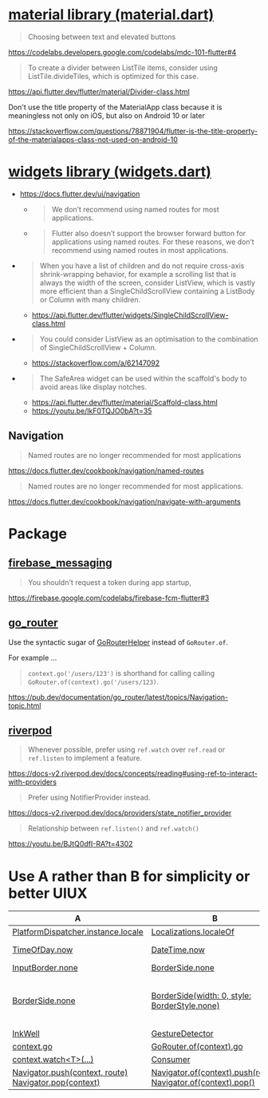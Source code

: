 # [material library (material.dart)](https://api.flutter.dev/flutter/material/material-library.html)
> Choosing between text and elevated buttons

https://codelabs.developers.google.com/codelabs/mdc-101-flutter#4

> To create a divider between ListTile items, consider using ListTile.divideTiles, which is optimized for this case.

https://api.flutter.dev/flutter/material/Divider-class.html

Don't use the title property of the MaterialApp class because it is meaningless not only on iOS, but also on Android 10 or later

https://stackoverflow.com/questions/78871904/flutter-is-the-title-property-of-the-materialapps-class-not-used-on-android-10

# [widgets library (widgets.dart)](https://api.flutter.dev/flutter/widgets/widgets-library.html)
- https://docs.flutter.dev/ui/navigation
  - > We don’t recommend using named routes for most applications.
  - > Flutter also doesn’t support the browser forward button for applications using named routes. For these reasons, we don’t recommend using named routes in most applications.

- > When you have a list of children and do not require cross-axis shrink-wrapping behavior, for example a scrolling list that is always the width of the screen, consider ListView, which is vastly more efficient than a SingleChildScrollView containing a ListBody or Column with many children.
  - https://api.flutter.dev/flutter/widgets/SingleChildScrollView-class.html
- > You could consider ListView as an optimisation to the combination of SingleChildScrollView + Column.
  - https://stackoverflow.com/a/62147092
- > The SafeArea widget can be used within the scaffold's body to avoid areas like display notches.
  - https://api.flutter.dev/flutter/material/Scaffold-class.html
  - https://youtu.be/lkF0TQJO0bA?t=35

## Navigation
> Named routes are no longer recommended for most applications

https://docs.flutter.dev/cookbook/navigation/named-routes

> Named routes are no longer recommended for most applications.

https://docs.flutter.dev/cookbook/navigation/navigate-with-arguments

# Package
## [firebase_messaging](https://pub.dev/packages/firebase_messaging)
> You shouldn't request a token during app startup,

https://firebase.google.com/codelabs/firebase-fcm-flutter#3

## [go_router](https://pub.dev/packages/go_router)
Use the syntactic sugar of [GoRouterHelper](https://pub.dev/documentation/go_router/latest/go_router/GoRouterHelper.html) instead of `GoRouter.of`.

For example ...
> `context.go('/users/123')` is shorthand for calling calling `GoRouter.of(context).go('/users/123)`.

https://pub.dev/documentation/go_router/latest/topics/Navigation-topic.html

## [riverpod](https://pub.dev/packages/riverpod)
> Whenever possible, prefer using `ref.watch` over `ref.read` or `ref.listen` to implement a feature.

https://docs-v2.riverpod.dev/docs/concepts/reading#using-ref-to-interact-with-providers

> Prefer using NotifierProvider instead.

https://docs-v2.riverpod.dev/docs/providers/state_notifier_provider

> Relationship between `ref.listen()` and `ref.watch()`

https://youtu.be/BJtQ0dfI-RA?t=4302

# Use A rather than B for simplicity or better UIUX
A|B|Note
--|--|--
[PlatformDispatcher.instance.locale](https://api.flutter.dev/flutter/dart-ui/PlatformDispatcher/locale.html)|[Localizations.localeOf](https://api.flutter.dev/flutter/widgets/Localizations/localeOf.html)
[TimeOfDay.now](https://api.flutter.dev/flutter/material/TimeOfDay/TimeOfDay.now.html)|[DateTime.now](https://api.dart.dev/stable/3.5.1/dart-core/DateTime/DateTime.now.html)|if what you want is only hours and minutes.
[InputBorder.none](https://api.flutter.dev/flutter/material/InputBorder/none-constant.html)|[BorderSide.none](https://api.flutter.dev/flutter/painting/BorderSide/none-constant.html)|Only if your TextField is not rounded.
[BorderSide.none](https://api.flutter.dev/flutter/painting/BorderSide/none-constant.html)|[BorderSide(width: 0, style: BorderStyle.none)](https://api.flutter.dev/flutter/painting/BorderStyle.html)|> none constant<br>> Implementation<br>> static const BorderSide none = BorderSide(width: 0.0, style: BorderStyle.none);
[InkWell](https://api.flutter.dev/flutter/material/InkWell-class.html)|[GestureDetector](https://api.flutter.dev/flutter/widgets/GestureDetector-class.html)
[context.go](https://pub.dev/documentation/go_router/latest/go_router/GoRouterHelper/go.html)|[GoRouter.of(context).go](https://pub.dev/documentation/go_router/latest/go_router/GoRouter/go.html)
[context.watch\<T>(...)](https://pub.dev/documentation/provider/latest/provider/WatchContext/watch.html)|[Consumer](https://pub.dev/documentation/provider/latest/provider/Consumer-class.html)|https://stackoverflow.com/a/77087227
[Navigator.push(context, route)](https://api.flutter.dev/flutter/widgets/Navigator/push.html)<br>[Navigator.pop(context)](https://api.flutter.dev/flutter/widgets/Navigator/pop.html)|[Navigator.of(context).push(route)](https://api.flutter.dev/flutter/widgets/NavigatorState/push.html)<br>[Navigator.of(context).pop()](https://api.flutter.dev/flutter/widgets/NavigatorState/pop.html)
